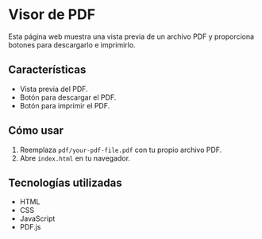 # Visor de PDF

Esta página web muestra una vista previa de un archivo PDF y proporciona botones para descargarlo e imprimirlo.

## Características

- Vista previa del PDF.
- Botón para descargar el PDF.
- Botón para imprimir el PDF.

## Cómo usar

1. Reemplaza `pdf/your-pdf-file.pdf` con tu propio archivo PDF.
2. Abre `index.html` en tu navegador.

## Tecnologías utilizadas

- HTML
- CSS
- JavaScript
- PDF.js